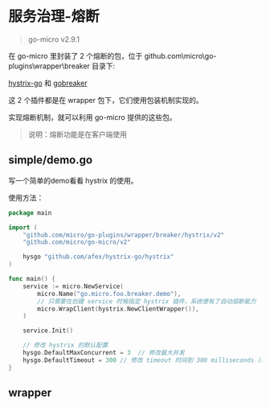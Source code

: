 # 服务治理-熔断

> go-micro v2.9.1

在 go-micro 里封装了 2 个熔断的包，位于 github.com\micro\go-plugins\wrapper\breaker 目录下:

[hystrix-go](https://github.com/afex/hystrix-go/) 和 [gobreaker](https://github.com/sony/gobreaker)

这 2 个插件都是在 wrapper 包下，它们使用包装机制实现的。

实现熔断机制，就可以利用 go-micro 提供的这些包。

> 说明：熔断功能是在客户端使用


## simple/demo.go

写一个简单的demo看看 hystrix 的使用。

使用方法：

```go
package main

import (
    "github.com/micro/go-plugins/wrapper/breaker/hystrix/v2"
    "github.com/micro/go-micro/v2"

    hysgo "github.com/afex/hystrix-go/hystrix"
)

func main() {
    service := micro.NewService(
        micro.Name("go.micro.foo.breaker.demo"),
        // 只需要在创建 service 时候指定 hystrix 插件，系统便有了自动熔断能力
        micro.WrapClient(hystrix.NewClientWrapper()),
    )

    service.Init()

    // 修改 hystrix 的默认配置
    hysgo.DefaultMaxConcurrent = 3  // 修改最大并发
    hysgo.DefaultTimeout = 300 // 修改 timeout 时间到 300 milliseconds（毫秒）
}
```

## wrapper

